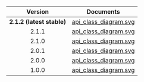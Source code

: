 | Version | Documents |
|:---:|---|
| **2.1.2 (latest stable)** | [api_class_diagram.svg](latest-stable/api_class_diagram.svg)<br/> |
| 2.1.1 | [api_class_diagram.svg](2.1.1/api_class_diagram.svg)<br/> |
| 2.1.0 | [api_class_diagram.svg](2.1.0/api_class_diagram.svg)<br/> |
| 2.0.1 | [api_class_diagram.svg](2.0.1/api_class_diagram.svg)<br/> |
| 2.0.0 | [api_class_diagram.svg](2.0.0/api_class_diagram.svg)<br/> |
| 1.0.0 | [api_class_diagram.svg](1.0.0/api_class_diagram.svg)<br/> |
